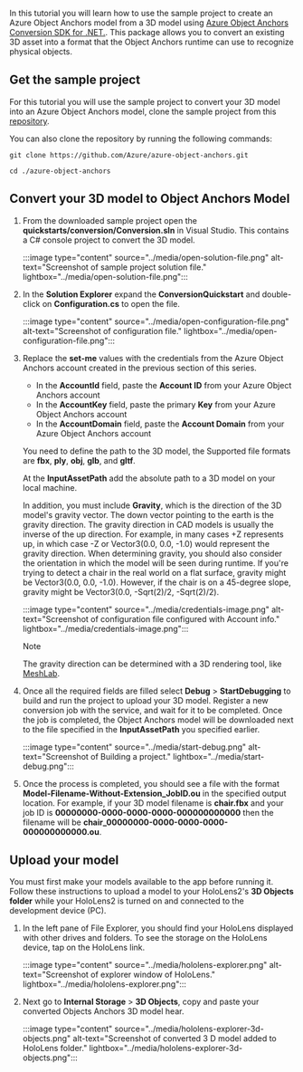 In this tutorial you will learn how to use the sample project to create an Azure Object Anchors model from a 3D model using [Azure Object Anchors Conversion SDK for .NET.](/dotnet/api/overview/azure/mixedreality.objectanchors.conversion-readme-pre). This package allows you to convert an existing 3D asset into a format that the Object Anchors runtime can use to recognize physical objects.

## Get the sample project

For this tutorial you will use the sample project to convert your 3D model into an Azure Object Anchors model, clone the sample project from this [repository](https://github.com/Azure/azure-object-anchors).

You can also clone the repository by running the following commands:

```console
git clone https://github.com/Azure/azure-object-anchors.git

cd ./azure-object-anchors
```

## Convert your 3D model to Object Anchors Model

1) From the downloaded sample project open the **quickstarts/conversion/Conversion.sln** in Visual Studio. This contains a C# console project to convert the 3D model.

    :::image type="content" source="../media/open-solution-file.png" alt-text="Screenshot of sample project solution file." lightbox="../media/open-solution-file.png":::

2) In the **Solution Explorer** expand the **ConversionQuickstart** and double-click on **Configuration.cs** to open the file.

    :::image type="content" source="../media/open-configuration-file.png" alt-text="Screenshot of configuration file." lightbox="../media/open-configuration-file.png":::

3) Replace the **set-me** values with the credentials from the Azure Object Anchors account created in the previous section of this series.

    * In the **AccountId** field, paste the **Account ID** from your Azure Object Anchors account
    * In the **AccountKey** field, paste the primary **Key** from your Azure Object Anchors account
    * In the **AccountDomain** field, paste the **Account Domain** from your Azure Object Anchors account

    You need to define the path to the 3D model, the Supported file formats are **fbx**, **ply**, **obj**, **glb**, and **gltf**.

    At the **InputAssetPath** add the absolute path to a 3D model on your local machine.

    In addition, you must include **Gravity**, which is the direction of the 3D model's gravity vector. The down vector pointing to the earth is the gravity direction. The gravity direction in CAD models is usually the inverse of the up direction. For example, in many cases +Z represents up, in which case -Z or Vector3(0.0, 0.0, -1.0) would represent the gravity direction. When determining gravity, you should also consider the orientation in which the model will be seen during runtime. If you're trying to detect a chair in the real world on a flat surface, gravity might be Vector3(0.0, 0.0, -1.0). However, if the chair is on a 45-degree slope, gravity might be Vector3(0.0, -Sqrt(2)/2, -Sqrt(2)/2).

    :::image type="content" source="../media/credentials-image.png" alt-text="Screenshot of configuration file configured with Account info." lightbox="../media/credentials-image.png":::

     > [!NOTE]
      > The gravity direction can be determined with a 3D rendering tool, like [MeshLab](http://www.meshlab.net/).

4) Once all the required fields are filled select **Debug** > **StartDebugging** to build and run the project to upload your 3D model. Register a new conversion job with the service, and wait for it to be completed. Once the job is completed, the Object Anchors model will be downloaded next to the file specified in the **InputAssetPath** you specified earlier.

    :::image type="content" source="../media/start-debug.png" alt-text="Screenshot of Building a project." lightbox="../media/start-debug.png":::

5) Once the process is completed, you should see a file with the format **Model-Filename-Without-Extension_JobID.ou** in the specified output location. For example, if your 3D model filename is **chair.fbx** and your job ID is **00000000-0000-0000-0000-000000000000** then the filename will be **chair_00000000-0000-0000-0000-000000000000.ou**.

## Upload your model

You must first make your models available to the app before running it. Follow these instructions to upload a model to your HoloLens2's **3D Objects folder** while your HoloLens2 is turned on and connected to the development device (PC).

1) In the left pane of File Explorer, you should find your HoloLens displayed with other drives and folders. To see the storage on the HoloLens device, tap on the HoloLens link.

    :::image type="content" source="../media/hololens-explorer.png" alt-text="Screenshot of explorer window of HoloLens." lightbox="../media/hololens-explorer.png":::

2) Next go to **Internal Storage** > **3D Objects**, copy and paste your converted Objects Anchors 3D model hear.

    :::image type="content" source="../media/hololens-explorer-3d-objects.png" alt-text="Screenshot of converted 3 D model added to HoloLens folder." lightbox="../media/hololens-explorer-3d-objects.png":::
